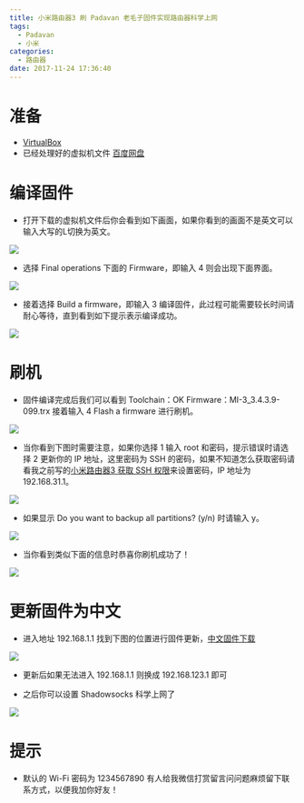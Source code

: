 ```yaml
---
title: 小米路由器3 刷 Padavan 老毛子固件实现路由器科学上网
tags:
  - Padavan
  - 小米
categories:
  - 路由器
date: 2017-11-24 17:36:40
---
```



# 准备

* [VirtualBox](https://www.virtualbox.org)
* 已经处理好的虚拟机文件 [百度网盘](http://pan.baidu.com/s/1kUG2Nzh)

# 编译固件

* 打开下载的虚拟机文件后你会看到如下画面，如果你看到的画面不是英文可以输入大写的L切换为英文。

![](/brush-mi-3-to-padavan/prometheus.png)

* 选择 Final operations 下面的 Firmware，即输入 4 则会出现下面界面。

![](/brush-mi-3-to-padavan/firmware.png)

* 接着选择 Build a firmware，即输入 3 编译固件，此过程可能需要较长时间请耐心等待，直到看到如下提示表示编译成功。

![](/brush-mi-3-to-padavan/firmware_success.png)

# 刷机

* 固件编译完成后我们可以看到 Toolchain：OK Firmware：MI-3_3.4.3.9-099.trx 接着输入 4 Flash a firmware 进行刷机。

![](/brush-mi-3-to-padavan/flash.png)

* 当你看到下图时需要注意，如果你选择 1 输入 root 和密码，提示错误时请选择 2 更新你的 IP 地址，这里密码为 SSH 的密码，如果不知道怎么获取密码请看我之前写的[小米路由器3 获取 SSH 权限](https://erocode.com/2017/11/24/ssh-mi-3/)来设置密码，IP 地址为 192.168.31.1。

![](/brush-mi-3-to-padavan/update.png)

* 如果显示 Do you want to backup all partitions? (y/n) 时请输入 y。

![](/brush-mi-3-to-padavan/backup.png)

* 当你看到类似下面的信息时恭喜你刷机成功了！

![](/brush-mi-3-to-padavan/success.png)

# 更新固件为中文

* 进入地址 192.168.1.1 找到下图的位置进行固件更新，[中文固件下载](https://erocode.com/2017/11/24/brush-mi-3-to-padavan/MI-3_3.4.3.9-099.trx)

![](/brush-mi-3-to-padavan/update_file.png)

* 更新后如果无法进入 192.168.1.1 则换成 192.168.123.1 即可

* 之后你可以设置 Shadowsocks 科学上网了

![](/brush-mi-3-to-padavan/padavan.png)

# 提示

* 默认的 Wi-Fi 密码为 1234567890 有人给我微信打赏留言问问题麻烦留下联系方式，以便我加你好友！